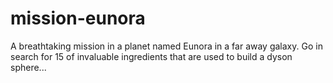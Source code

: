 # mission-eunora
A breathtaking mission in a planet named Eunora in a far away galaxy. Go in search for 15 of invaluable ingredients that are used to build a dyson sphere...
